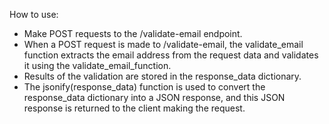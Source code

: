 How to use:
- Make POST requests to the /validate-email endpoint.
- When a POST request is made to /validate-email, the validate_email function extracts the email address from the request data and validates it using the validate_email_function.
- Results of the validation are stored in the response_data dictionary.
- The jsonify(response_data) function is used to convert the response_data dictionary into a JSON response, and this JSON response is returned to the client making the request.

